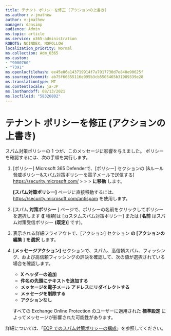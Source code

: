```yaml
---
title: テナント ポリシーを修正 (アクションの上書き)
ms.author: v-jmathew
author: v-jmathew
manager: dansimp
audience: Admin
ms.topic: article
ms.service: o365-administration
ROBOTS: NOINDEX, NOFOLLOW
localization_priority: Normal
ms.collection: Adm_O365
ms.custom:
- "9000760"
- "7391"
ms.openlocfilehash: ee45e86a143719914f7a7917730d7e840e90625f
ms.sourcegitcommit: ab75f66355116e995b3cb5505465b31989339e28
ms.translationtype: MT
ms.contentlocale: ja-JP
ms.lasthandoff: 08/13/2021
ms.locfileid: "58326802"
---
```

# <a name="fix-tenant-policy-action-override"></a>テナント ポリシーを修正 (アクションの上書き)

スパム対策ポリシーの 1 つが、このメッセージに影響を与えました。 ポリシーを確認するには、次の手順を実行します。

1. [ポリシー] Microsoft 365 Defenderで、[ポリシー] セクションの [&ルール脅威ポリシー&スパム対策ポリシーを電子メールで送信する] <https://security.microsoft.com/>  \>  \>  \> **に移動** します。

   **[スパム対策ポリシー]** ページに直接移動するには、<https://security.microsoft.com/antispam> を使用します。

2. [スパム **対策ポリシー** ] ページで、ポリシーの名前をクリックしてポリシーを選択します **([** 種類]は [カスタムスパム対策ポリシー] または [**名前** はスパム対策受信ポリシー **(既定)]** です)。
3. 表示される詳細フライアウトで、[アクション] セクション **の [アクションの編集** ] **を選択** します。
4. [**メッセージアクション]** セクションで、スパム、高信頼スパム、フィッシング、および高信頼フィッシングの評決を確認して、次の値が選択されている場合を確認します。 
   - **X ヘッダーの追加**
   - **件名の先頭にテキストを追加する**
   - **メッセージを電子メール アドレスにリダイレクトする**
   - **メッセージを削除する**
   - **アクションなし**

   すべての Exchange Online Protection のユーザーに適用された **標準設定** によってメッセージが影響された可能性があります。

詳細については、「[EOP でのスパム対策ポリシーの構成](https://docs.microsoft.com/microsoft-365/security/office-365-security/configure-your-spam-filter-policies)」を参照してください。
